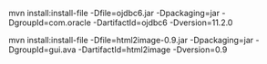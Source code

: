 mvn install:install-file -Dfile=ojdbc6.jar -Dpackaging=jar -DgroupId=com.oracle -DartifactId=ojdbc6 -Dversion=11.2.0


mvn install:install-file -Dfile=html2image-0.9.jar -Dpackaging=jar -DgroupId=gui.ava -DartifactId=html2image -Dversion=0.9